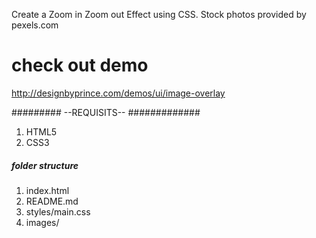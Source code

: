 Create a Zoom in Zoom out Effect using CSS. 
Stock photos provided by pexels.com

# check out demo
http://designbyprince.com/demos/ui/image-overlay

######### --REQUISITS-- #############
1. HTML5
2. CSS3


##### folder structure ######
1. index.html
2. README.md
3. styles/main.css
4. images/


